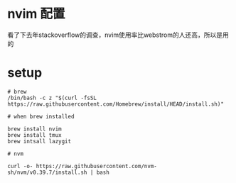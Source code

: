 # nvim 配置

看了下去年stackoverflow的调查，nvim使用率比webstrom的人还高，所以是用的


# setup

```
# brew 
/bin/bash -c z "$(curl -fsSL https://raw.githubusercontent.com/Homebrew/install/HEAD/install.sh)"

# when brew installed

brew install nvim
brew install tmux
brew intsall lazygit

# nvm

curl -o- https://raw.githubusercontent.com/nvm-sh/nvm/v0.39.7/install.sh | bash

```

